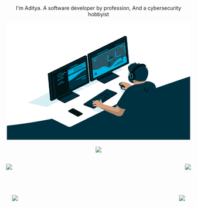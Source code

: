<!-- ### hi there <img src="https://media.giphy.com/media/hvRJCLFzcasrR4ia7z/giphy.gif" width="25px"> -->

<div align="center" width="100%"> I'm Aditya. A software developer by profession, And a cybersecurity hobbyist </div>
<!-- <div align="center" width="100%"> </div>
<div align="center" width="100%" >
<code><img height="20" src="https://raw.githubusercontent.com/github/explore/80688e429a7d4ef2fca1e82350fe8e3517d3494d/topics/vue/vue.png"></code>
<code><img height="20" src="https://raw.githubusercontent.com/github/explore/80688e429a7d4ef2fca1e82350fe8e3517d3494d/topics/react/react.png"></code>
<code><img height="20" src="https://raw.githubusercontent.com/github/explore/80688e429a7d4ef2fca1e82350fe8e3517d3494d/topics/nodejs/nodejs.png"></code>
<code><img height="20" src="https://raw.githubusercontent.com/github/explore/80688e429a7d4ef2fca1e82350fe8e3517d3494d/topics/python/python.png"></code>
<code><img height="20" src="https://raw.githubusercontent.com/github/explore/80688e429a7d4ef2fca1e82350fe8e3517d3494d/topics/firebase/firebase.png"></code>
<code><img height="20" src="https://raw.githubusercontent.com/github/explore/80688e429a7d4ef2fca1e82350fe8e3517d3494d/topics/git/git.png"></code>
</div> -->

<p align="center">
  <img alt="GIF"  src="https://github.com/aditya2305/aditya2305/blob/main/code.gif?raw=true" width="500" height="320" />
</p>
<p align="center">

  <a href="https://github.com/aditya2305">
    <img align="center" src="https://github-readme-stats.vercel.app/api?username=aditya2305&hide=issues&count_private=true&show_icons=true&theme=react&include_all_commits=1"/>
  </a>
</p>

<!-- <p align="center"></p> -->

<!-- https://github.com/aditya2305/aditya2305/blob/main/code.gif?raw=true -->

<br>
<div width="100%" align="center">
  <a align="left" href="https://github.com/zinader/Grabbr" title="Grabbr"><img align="left" height="115" src="https://github-readme-stats.vercel.app/api/pin/?username=zinader&repo=Grabbr&theme=react&border_color=61dafb&border_radius=10"></a><a align="right" href="https://github.com/zinader/CoronaResources" title="CoronaResources"><img align="right" height="115" src="https://github-readme-stats.vercel.app/api/pin/?username=zinader&repo=CoronaResources&theme=react&border_color=61dafb&border_radius=10"></a>
</div>
<br/><br/><br/><br/><br/>
<div width="100%" align="center">
  <a align="left" href="https://github.com/parthx9/FindHacks" title="FindHacks"><img align="left" height="115" src="https://github-readme-stats.vercel.app/api/pin/?username=parthx9&repo=FindHacks&theme=react&border_color=61dafb&border_radius=10"></a>
  <a align="right" href="https://github.com/aditya2305/Sharp-Nine" title="Sharp-Nine"><img align="right" height="115" src="https://github-readme-stats.vercel.app/api/pin/?username=aditya2305&repo=Sharp-Nine&theme=react&border_color=61dafb&border_radius=10"></a>
</div>
